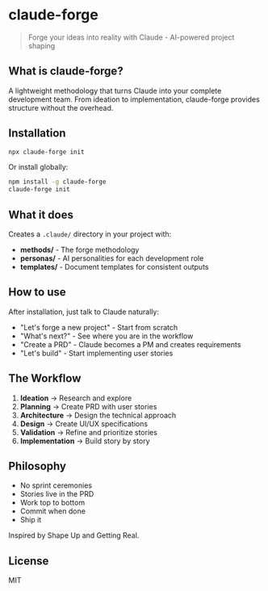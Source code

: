 # claude-forge

> Forge your ideas into reality with Claude - AI-powered project shaping

## What is claude-forge?

A lightweight methodology that turns Claude into your complete development team. From ideation to implementation, claude-forge provides structure without the overhead.

## Installation

```bash
npx claude-forge init
```

Or install globally:

```bash
npm install -g claude-forge
claude-forge init
```

## What it does

Creates a `.claude/` directory in your project with:
- **methods/** - The forge methodology  
- **personas/** - AI personalities for each development role
- **templates/** - Document templates for consistent outputs

## How to use

After installation, just talk to Claude naturally:

- "Let's forge a new project" - Start from scratch
- "What's next?" - See where you are in the workflow
- "Create a PRD" - Claude becomes a PM and creates requirements
- "Let's build" - Start implementing user stories

## The Workflow

1. **Ideation** → Research and explore
2. **Planning** → Create PRD with user stories
3. **Architecture** → Design the technical approach
4. **Design** → Create UI/UX specifications
5. **Validation** → Refine and prioritize stories
6. **Implementation** → Build story by story

## Philosophy

- No sprint ceremonies
- Stories live in the PRD
- Work top to bottom
- Commit when done
- Ship it

Inspired by Shape Up and Getting Real.

## License

MIT